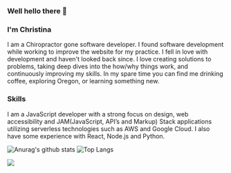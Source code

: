### Well hello there 👋

### I'm Christina

I am a Chiropractor gone software developer. I found software development while working to improve the website for my practice. I fell in love with development and haven't looked back since. I love creating solutions to problems, taking deep dives into the how/why things work, and continuously improving my skills. In my spare time you can find me drinking coffee, exploring Oregon, or learning something new.

### Skills
I am a JavaScript developer with a strong focus on design, web accessibility and JAM(JavaScript, API’s and Markup) Stack applications utilizing serverless technologies such as AWS and Google Cloud. I also have some experience with React, Node.js and Python. 

![Anurag's github stats](https://github-readme-stats.vercel.app/api?username=ChristinaJackson&layout=compact&show_icons=true&theme=tokyonight&hide=stars,contribs)
![Top Langs](https://github-readme-stats.vercel.app/api/top-langs/?username=ChristinaJackson&layout=compact&show_icons=true&theme=tokyonight)

![](https://komarev.com/ghpvc/?username=ChristinaJackson&color=blueviolet)

<!--
**ChristinaJackson/ChristinaJackson** is a ✨ _special_ ✨ repository because its `README.md` (this file) appears on your GitHub profile.

Here are some ideas to get you started:

- 🔭 I’m currently working on ...
- 🌱 I’m currently learning ...
- 👯 I’m looking to collaborate on ...
- 🤔 I’m looking for help with ...
- 💬 Ask me about ...
- 📫 How to reach me: ...
- 😄 Pronouns: ...
- ⚡ Fun fact: ...
-->
